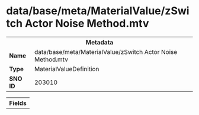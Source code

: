 <h1>data/base/meta/MaterialValue/zSwitch Actor Noise Method.mtv</h1><table><tr><th colspan="100%">Metadata</th></tr><tr><td><b>Name</b></td><td>data/base/meta/MaterialValue/zSwitch Actor Noise Method.mtv</td></tr><tr><td><b>Type</b></td><td>MaterialValueDefinition</td></tr><tr><td><b>SNO ID</b></td><td>203010</td></tr></table>

<table><tr><th colspan="100%">Fields</th></tr></table>

